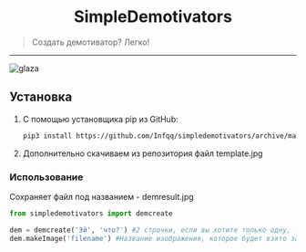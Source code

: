 <h1 align="center">SimpleDemotivators</h1>
    <blockquote>Создать демотиватор? Легко!</blockquote>
</p>
<hr>

![glaza](demresult.png)

## Установка
1) С помощью установщика pip из GitHub: 
   
   ```sh
   pip3 install https://github.com/Infqq/simpledemotivators/archive/main.zip --upgrade
   ```
2) Дополнительно скачиваем из репозитория файл template.jpg

### Использование
Сохраняет файл под названием - demresult.jpg

```python
from simpledemotivators import demcreate

dem = demcreate('Эй', 'что?') #2 строчки, если вы хотите только одну, то оставьте вторые кавчки пустыми
dem.makeImage('filename') #Название изображения, которое будет взято за основу демотиватора
```
